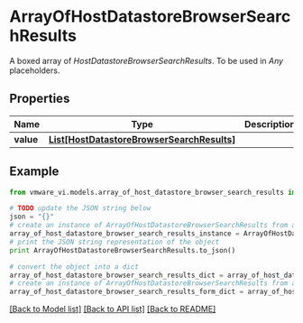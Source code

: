 # ArrayOfHostDatastoreBrowserSearchResults

A boxed array of *HostDatastoreBrowserSearchResults*. To be used in *Any* placeholders. 

## Properties
Name | Type | Description | Notes
------------ | ------------- | ------------- | -------------
**value** | [**List[HostDatastoreBrowserSearchResults]**](HostDatastoreBrowserSearchResults.md) |  | 

## Example

```python
from vmware_vi.models.array_of_host_datastore_browser_search_results import ArrayOfHostDatastoreBrowserSearchResults

# TODO update the JSON string below
json = "{}"
# create an instance of ArrayOfHostDatastoreBrowserSearchResults from a JSON string
array_of_host_datastore_browser_search_results_instance = ArrayOfHostDatastoreBrowserSearchResults.from_json(json)
# print the JSON string representation of the object
print ArrayOfHostDatastoreBrowserSearchResults.to_json()

# convert the object into a dict
array_of_host_datastore_browser_search_results_dict = array_of_host_datastore_browser_search_results_instance.to_dict()
# create an instance of ArrayOfHostDatastoreBrowserSearchResults from a dict
array_of_host_datastore_browser_search_results_form_dict = array_of_host_datastore_browser_search_results.from_dict(array_of_host_datastore_browser_search_results_dict)
```
[[Back to Model list]](../README.md#documentation-for-models) [[Back to API list]](../README.md#documentation-for-api-endpoints) [[Back to README]](../README.md)


